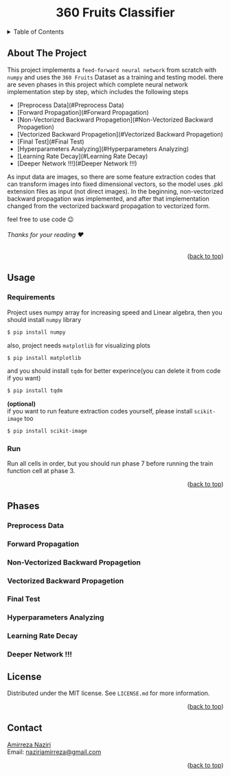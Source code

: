 <div align="center">
  
  <h1 align="center">360 Fruits Classifier</h1>
</div>

<details>
  <summary>Table of Contents</summary>
  <ol>
    <li>
      <a href="#about-the-project">About The Project</a>
    </li>
    <li>
      <a href="Usage">Usage</a>
      <ul>
        <li><a href="#Requirements">Requirements</a></li>
        <li><a href="#Run">Run</a></li>
      </ul>
    <li>
      <a href="#Phases">Phases</a>
      <ul>
        <li><a href="#Preprocess Data">Preprocess Data</a></li>
        <li><a href="#Forward Propagation">Forward Propagation</a></li>
        <li><a href="#Non-Vectorized Backward Propagetion">Non-Vectorized Backward Propagetion</a></li>
        <li><a href="#Vectorized Backward Propagetion">Vectorized Backward Propagetion</a></li>
        <li><a href="#Final Test">Final Test</a></li>
        <li><a href="#Hyperparameters Analyzing">Hyperparameters Analyzing</a></li>
        <li><a href="#Learning Rate Decay">Learning Rate Decay</a></li>
        <li><a href="#Deeper Network !!!">Deeper Network !!!</a></li>
          <ul>
            <li><a href="#phase8-1">Preprocess Data</a></li>
            <li><a href="#phase8-2">Train and Test</a></li>
          </ul>
      </ul>
    </li>
    <li><a href="#license">License</a></li>
    <li><a href="#contact">Contact</a></li> 
  </ol>
</details>

## About The Project
This project implements a `feed-forward neural network` from scratch with `numpy` and uses the `360 Fruits` Dataset as a training and testing model. there are seven phases in this project which complete neural network implementation step by step, which includes the following steps  

* [Preprocess Data](#Preprocess Data)
* [Forward Propagation](#Forward Propagation)
* [Non-Vectorized Backward Propagetion](#Non-Vectorized Backward Propagetion)
* [Vectorized Backward Propagetion](#Vectorized Backward Propagetion)
* [Final Test](#Final Test)
* [Hyperparameters Analyzing](#Hyperparameters Analyzing)
* [Learning Rate Decay](#Learning Rate Decay)
* [Deeper Network !!!](#Deeper Network !!!)

As input data are images, so there are some feature extraction codes that can transform images into fixed dimensional vectors, so the model uses .pkl extension files as input (not direct images). In the beginning, non-vectorized backward propagation was implemented, and after that implementation changed from the vectorized backward propagation to vectorized form.  

feel free to use code :wink:  

###### Thanks for your reading :heart:
 

<p align="right">(<a href="#top">back to top</a>)</p>

## Usage  
### Requirements
Project uses numpy array for increasing speed and Linear algebra, then you should install `numpy` library
```bash
$ pip install numpy
```
also, project needs `matplotlib` for visualizing plots
```bash
$ pip install matplotlib
```
and you should install `tqdm` for better experince(you can delete it from code if you want)
```bash
$ pip install tqdm
```
__(optional)__  
if you want to run feature extraction codes yourself, please install `scikit-image` too
```bash
$ pip install scikit-image
```

### Run 
Run all cells in order, but you should run phase 7 before running the train function cell at phase 3.

<p align="right">(<a href="#top">back to top</a>)</p>

## Phases

### Preprocess Data
### Forward Propagation
### Non-Vectorized Backward Propagetion
### Vectorized Backward Propagetion
### Final Test
### Hyperparameters Analyzing
### Learning Rate Decay
### Deeper Network !!!

## License

Distributed under the MIT license. See `LICENSE.md` for more information.  

<p align="right">(<a href="#top">back to top</a>)</p>

## Contact
[Amirreza Naziri](https://github.com/Amir79Naziri)  
Email: naziriamirreza@gmail.com  

<p align="right">(<a href="#top">back to top</a>)</p>
